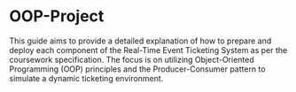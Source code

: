 # OOP-Project
This guide aims to provide a detailed explanation of how to prepare and deploy each component of the Real-Time Event Ticketing System as per the coursework specification. The focus is on utilizing Object-Oriented Programming (OOP) principles and the Producer-Consumer pattern to simulate a dynamic ticketing environment. 
